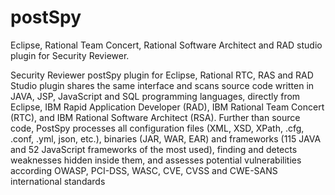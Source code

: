 # postSpy
Eclipse, Rational Team Concert, Rational Software Architect and RAD studio plugin for Security Reviewer.

Security Reviewer postSpy plugin for Eclipse, Rational RTC, RAS and RAD Studio plugin shares the same interface and scans source code written in JAVA, JSP, JavaScript and SQL programming languages, directly from Eclipse, IBM Rapid Application Developer (RAD), IBM Rational Team Concert (RTC), and IBM Rational Software Architect (RSA). Further than source code, PostSpy processes all configuration files (XML, XSD, XPath, .cfg, .conf, .yml, json, etc.), binaries (JAR, WAR, EAR) and frameworks (115 JAVA and 52 JavaScript frameworks of the most used), finding and detects weaknesses hidden inside them, and assesses potential vulnerabilities according OWASP, PCI-DSS, WASC, CVE, CVSS and CWE-SANS international standards
